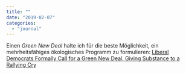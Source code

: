 ```yaml
---
title: ""
date: "2019-02-07"
categories: 
  - "journal"
---
```


Einen _Green New Deal_ halte ich für die beste Möglichkeit, ein mehrheitsfähiges ökologisches Programm zu formulieren: [Liberal Democrats Formally Call for a Green New Deal, Giving Substance to a Rallying Cry](https://www.nytimes.com/2019/02/07/climate/green-new-deal.html)
